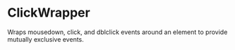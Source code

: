 # ClickWrapper
Wraps mousedown, click, and dblclick events around an element to provide mutually exclusive events.

